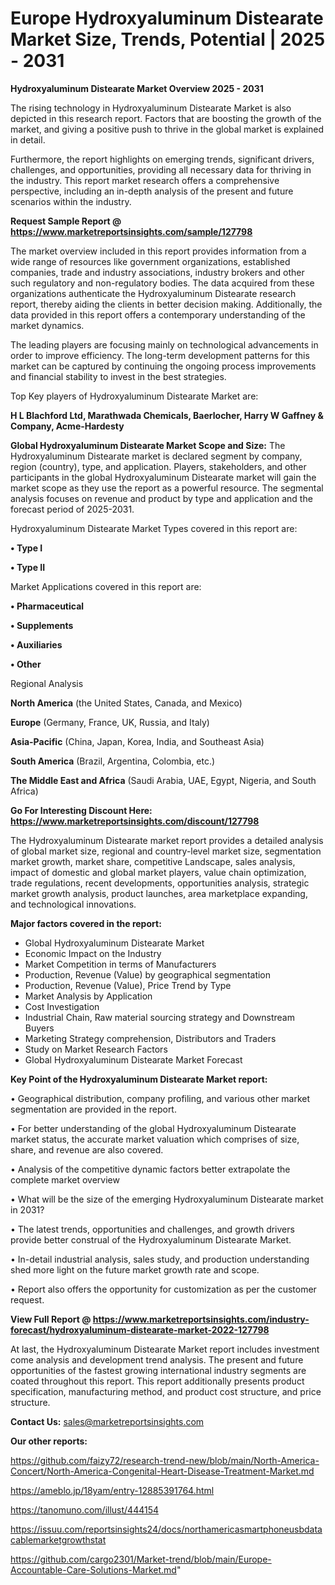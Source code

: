 # Europe Hydroxyaluminum Distearate Market Size, Trends, Potential | 2025 - 2031

<Strong> Hydroxyaluminum Distearate Market Overview 2025 - 2031</strong>

The rising technology in Hydroxyaluminum Distearate Market is also depicted in this research report. Factors that are boosting the growth of the market, and giving a positive push to thrive in the global market is explained in detail.

Furthermore, the report highlights on emerging trends, significant drivers, challenges, and opportunities, providing all necessary data for thriving in the industry. This report market research offers a comprehensive perspective, including an in-depth analysis of the present and future scenarios within the industry.

<strong>Request Sample Report @ <a href=https://www.marketreportsinsights.com/sample/127798>https://www.marketreportsinsights.com/sample/127798</a></strong>

The market overview included in this report provides information from a wide range of resources like government organizations, established companies, trade and industry associations, industry brokers and other such regulatory and non-regulatory bodies. The data acquired from these organizations authenticate the Hydroxyaluminum Distearate research report, thereby aiding the clients in better decision making. Additionally, the data provided in this report offers a contemporary understanding of the market dynamics.

The leading players are focusing mainly on technological advancements in order to improve efficiency. The long-term development patterns for this market can be captured by continuing the ongoing process improvements and financial stability to invest in the best strategies.

Top Key players of Hydroxyaluminum Distearate Market are:

<strong>H L Blachford Ltd, Marathwada Chemicals, Baerlocher, Harry W Gaffney & Company, Acme-Hardesty</strong>

<strong><b>Global Hydroxyaluminum Distearate Market Scope and Size:</b></strong>
The Hydroxyaluminum Distearate market is declared segment by company, region (country), type, and application. Players, stakeholders, and other participants in the global Hydroxyaluminum Distearate market will gain the market scope as they use the report as a powerful resource. The segmental analysis focuses on revenue and product by type and application and the forecast period of 2025-2031.

Hydroxyaluminum Distearate Market Types covered in this report are:

<strong>• Type I

• Type II</strong>

Market Applications covered in this report are:

<strong>• Pharmaceutical

• Supplements

• Auxiliaries

• Other</strong> 

Regional Analysis

<strong>North America</strong> (the United States, Canada, and Mexico)

<strong>Europe</strong> (Germany, France, UK, Russia, and Italy)

<strong>Asia-Pacific</strong> (China, Japan, Korea, India, and Southeast Asia)

<strong>South America</strong> (Brazil, Argentina, Colombia, etc.)

<strong>The Middle East and Africa</strong> (Saudi Arabia, UAE, Egypt, Nigeria, and South Africa)

<strong>Go For Interesting Discount Here: <a href=https://www.marketreportsinsights.com/discount/127798>https://www.marketreportsinsights.com/discount/127798</a></strong>

The Hydroxyaluminum Distearate market report provides a detailed analysis of global market size, regional and country-level market size, segmentation market growth, market share, competitive Landscape, sales analysis, impact of domestic and global market players, value chain optimization, trade regulations, recent developments, opportunities analysis, strategic market growth analysis, product launches, area marketplace expanding, and technological innovations.

<strong><b>Major factors covered in the report:</b></strong>
<ul>
  <li>Global Hydroxyaluminum Distearate Market </li>
  <li>Economic Impact on the Industry</li>
  <li>Market Competition in terms of Manufacturers</li>
  <li>Production, Revenue (Value) by geographical segmentation</li>
  <li>Production, Revenue (Value), Price Trend by Type</li>
  <li>Market Analysis by Application</li>
  <li>Cost Investigation</li>
  <li>Industrial Chain, Raw material sourcing strategy and Downstream Buyers</li>
  <li>Marketing Strategy comprehension, Distributors and Traders</li>
  <li>Study on Market Research Factors</li>
  <li>Global Hydroxyaluminum Distearate Market Forecast</li>
</ul>

<strong><b>Key Point of the Hydroxyaluminum Distearate Market report:</b></strong>

• Geographical distribution, company profiling, and various other market segmentation are provided in the report.

• For better understanding of the global Hydroxyaluminum Distearate market status, the accurate market valuation which comprises of size, share, and revenue are also covered.

• Analysis of the competitive dynamic factors better extrapolate the complete market overview

• What will be the size of the emerging Hydroxyaluminum Distearate market in 2031?

• The latest trends, opportunities and challenges, and growth drivers provide better construal of the Hydroxyaluminum Distearate Market.

• In-detail industrial analysis, sales study, and production understanding shed more light on the future market growth rate and scope.

• Report also offers the opportunity for customization as per the customer request.

<strong><b>View Full Report @ <a href=https://www.marketreportsinsights.com/industry-forecast/hydroxyaluminum-distearate-market-2022-127798>https://www.marketreportsinsights.com/industry-forecast/hydroxyaluminum-distearate-market-2022-127798</a></b></strong>


At last, the Hydroxyaluminum Distearate Market report includes investment come analysis and development trend analysis. The present and future opportunities of the fastest growing international industry segments are coated throughout this report. This report additionally presents product specification, manufacturing method, and product cost structure, and price structure.

<strong>Contact Us:</strong>
sales@marketreportsinsights.com

<strong>Our other reports:</strong>

<a href=https://github.com/faizy72/research-trend-new/blob/main/North-America-Concert/North-America-Congenital-Heart-Disease-Treatment-Market.md>https://github.com/faizy72/research-trend-new/blob/main/North-America-Concert/North-America-Congenital-Heart-Disease-Treatment-Market.md</a>

<a href=https://ameblo.jp/18yam/entry-12885391764.html>https://ameblo.jp/18yam/entry-12885391764.html</a>

<a href=https://tanomuno.com/illust/444154>https://tanomuno.com/illust/444154</a>

<a href=https://issuu.com/reportsinsights24/docs/northamericasmartphoneusbdatacablemarketgrowthstat>https://issuu.com/reportsinsights24/docs/northamericasmartphoneusbdatacablemarketgrowthstat</a>

<a href=https://github.com/cargo2301/Market-trend/blob/main/Europe-Accountable-Care-Solutions-Market.md>https://github.com/cargo2301/Market-trend/blob/main/Europe-Accountable-Care-Solutions-Market.md</a>"
